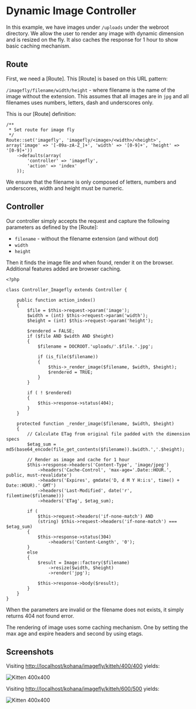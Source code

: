 # Dynamic Image Controller

In this example, we have images under `/uploads` under the webroot directory. We allow the user to render any image with dynamic dimension and is resized on the fly. It also caches the response for 1 hour to show basic caching mechanism.

## Route

First, we need a [Route]. This [Route] is based on this URL pattern:

`/imagefly/filename/width/height` - where filename is the name of the image without the extension. This assumes that all images are in `jpg` and all filenames uses numbers, letters, dash and underscores only.

This is our [Route] definition:

~~~
/**
 * Set route for image fly
 */
Route::set('imagefly', 'imagefly/<image>/<width>/<height>', array('image' => '[-09a-zA-Z_]+', 'width' => '[0-9]+', 'height' => '[0-9]+'))
	->defaults(array(
		'controller' => 'imagefly',
		'action' => 'index'
	));
~~~

We ensure that the filename is only composed of letters, numbers and underscores, width and height must be numeric.

## Controller

Our controller simply accepts the request and capture the following parameters as defined by the [Route]:

* `filename` - without the filename extension (and without dot)
* `width`
* `height`

Then it finds the image file and when found, render it on the browser. Additional features added are browser caching.

~~~
<?php

class Controller_Imagefly extends Controller {

	public function action_index()
	{
		$file = $this->request->param('image');
		$width = (int) $this->request->param('width');
		$height = (int) $this->request->param('height');
		
		$rendered = FALSE;
		if ($file AND $width AND $height)
		{
			$filename = DOCROOT.'uploads/'.$file.'.jpg';
			
			if (is_file($filename))
			{
				$this->_render_image($filename, $width, $height);
				$rendered = TRUE;
			}
		}
		
		if ( ! $rendered)
		{
			$this->response->status(404);
		}
	}
	
	protected function _render_image($filename, $width, $height)
	{
		// Calculate ETag from original file padded with the dimension specs
		$etag_sum = md5(base64_encode(file_get_contents($filename)).$width.','.$height);
		
		// Render as image and cache for 1 hour
		$this->response->headers('Content-Type', 'image/jpeg')
			->headers('Cache-Control', 'max-age='.Date::HOUR.', public, must-revalidate')
			->headers('Expires', gmdate('D, d M Y H:i:s', time() + Date::HOUR).' GMT')
			->headers('Last-Modified', date('r', filemtime($filename)))
			->headers('ETag', $etag_sum);
		
		if (
			$this->request->headers('if-none-match') AND
			(string) $this->request->headers('if-none-match') === $etag_sum)
		{
			$this->response->status(304)
				->headers('Content-Length', '0');
		}
		else
		{
			$result = Image::factory($filename)
				->resize($width, $height)
				->render('jpg');
				
			$this->response->body($result);
		}
	}
}
~~~

When the parameters are invalid or the filename does not exists, it simply returns 404 not found error.

The rendering of image uses some caching mechanism. One by setting the max age and expire headers and second by using etags.

## Screenshots

Visiting [http://localhost/kohana/imagefly/kitteh/400/400](http://localhost/kohana/imagefly/kitteh/400/400) yields:

![Kitten 400x400](dynamic-400.jpg)

Visiting [http://localhost/kohana/imagefly/kitteh/600/500](http://localhost/kohana/imagefly/kitteh/600/500) yields:

![Kitten 400x400](dynamic-600.jpg)